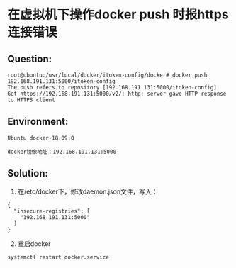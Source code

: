 # 在虚拟机下操作docker push <image>时报https连接错误

## Question:

```
root@ubuntu:/usr/local/docker/itoken-config/docker# docker push 192.168.191.131:5000/itoken-config
The push refers to repository [192.168.191.131:5000/itoken-config]
Get https://192.168.191.131:5000/v2/: http: server gave HTTP response to HTTPS client
```

## Environment:

`Ubuntu docker-18.09.0`

`docker镜像地址：192.168.191.131:5000`

## Solution:

1. 在/etc/docker下，修改daemon.json文件，写入：
  ```
  {
    "insecure-registries": [
      "192.168.191.131:5000"
    ]
  }
  ```

2. 重启docker

  `systemctl restart docker.service`
